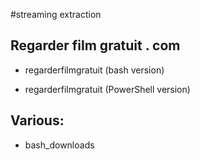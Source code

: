 #streaming extraction

## Regarder film gratuit . com

* regarderfilmgratuit (bash version)


* regarderfilmgratuit (PowerShell version)

## Various:

* bash_downloads 
